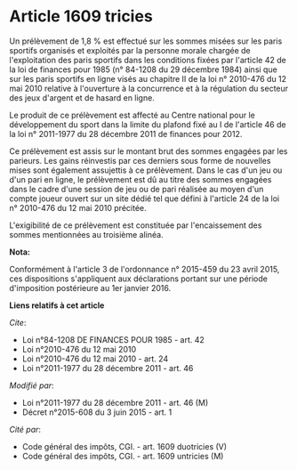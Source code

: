 # Article 1609 tricies

Un prélèvement de 1,8 % est effectué sur les sommes misées sur les paris sportifs organisés et exploités par la personne
morale chargée de l'exploitation des paris sportifs dans les conditions fixées par l'article 42 de la loi de finances pour
1985 (n° 84-1208 du 29 décembre 1984) ainsi que sur les paris sportifs en ligne visés au chapitre II de la loi n° 2010-476 du
12 mai 2010 relative à l'ouverture à la concurrence et à la régulation du secteur des jeux d'argent et de hasard en ligne. 

Le produit de ce prélèvement est affecté au Centre national pour le développement du sport dans la limite du plafond fixé au
I de l'article 46 de la loi n° 2011-1977 du 28 décembre 2011 de finances pour 2012.

Ce prélèvement est assis sur le montant brut des sommes engagées par les parieurs. Les gains réinvestis par ces derniers sous
forme de nouvelles mises sont également assujettis à ce prélèvement. Dans le cas d'un jeu ou d'un pari en ligne, le
prélèvement est dû au titre des sommes engagées dans le cadre d'une session de jeu ou de pari réalisée au moyen d'un compte
joueur ouvert sur un site dédié tel que défini à l'article 24 de la loi n° 2010-476 du 12 mai 2010 précitée. 

L'exigibilité de ce prélèvement est constituée par l'encaissement des sommes mentionnées au troisième alinéa.

**Nota:**

Conformément à l'article 3 de l'ordonnance n° 2015-459 du 23 avril 2015, ces dispositions s'appliquent aux déclarations
portant sur une période d'imposition postérieure au 1er janvier 2016.

**Liens relatifs à cet article**

_Cite_:

  - Loi n°84-1208 DE FINANCES POUR 1985 - art. 42
  - Loi n°2010-476 du 12 mai 2010
  - Loi n°2010-476 du 12 mai 2010 - art. 24
  - Loi n°2011-1977 du 28 décembre 2011 - art. 46

_Modifié par_:

  - Loi n°2011-1977 du 28 décembre 2011 - art. 46 (M)
  - Décret n°2015-608 du 3 juin 2015 - art. 1

_Cité par_:

  - Code général des impôts, CGI. - art. 1609 duotricies (V)
  - Code général des impôts, CGI. - art. 1609 untricies (M)
